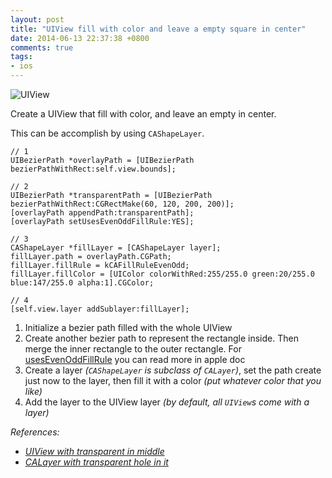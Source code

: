 ```yaml
---
layout: post
title: "UIView fill with color and leave a empty square in center"
date: 2014-06-13 22:37:38 +0800
comments: true
tags: 
- ios
---
```


![UIView](http://jslim89.github.com/images/posts/2014-06-13-uiview-fill-with-color-and-leave-a-empty-square-in-center/uiview.png)

Create a UIView that fill with color, and leave an empty in center.

This can be accomplish by using `CAShapeLayer`.

```obj-c
// 1
UIBezierPath *overlayPath = [UIBezierPath bezierPathWithRect:self.view.bounds];

// 2
UIBezierPath *transparentPath = [UIBezierPath bezierPathWithRect:CGRectMake(60, 120, 200, 200)];
[overlayPath appendPath:transparentPath];
[overlayPath setUsesEvenOddFillRule:YES];

// 3
CAShapeLayer *fillLayer = [CAShapeLayer layer];
fillLayer.path = overlayPath.CGPath;
fillLayer.fillRule = kCAFillRuleEvenOdd;
fillLayer.fillColor = [UIColor colorWithRed:255/255.0 green:20/255.0 blue:147/255.0 alpha:1].CGColor;

// 4
[self.view.layer addSublayer:fillLayer];
```

1. Initialize a bezier path filled with the whole UIView
2. Create another bezier path to represent the rectangle inside. Then merge the inner rectangle to the outer rectangle.
For [usesEvenOddFillRule](https://developer.apple.com/library/ios/documentation/uikit/reference/UIBezierPath_class/Reference/Reference.html#//apple_ref/occ/instp/UIBezierPath/usesEvenOddFillRule) you can read more in apple doc
3. Create a layer _(`CAShapeLayer` is subclass of `CALayer`)_, set the path create just now to the layer, then fill it with a color _(put whatever color that you like)_
4. Add the layer to the UIView layer _(by default, all `UIView`s come with a layer)_

_References:_

* _[UIView with transparent in middle](http://stackoverflow.com/questions/24196784/uiview-with-transparent-in-middle/24197290#24197290)_
* _[CALayer with transparent hole in it](http://stackoverflow.com/questions/16512761/calayer-with-transparent-hole-in-it/16518739#16518739)_
